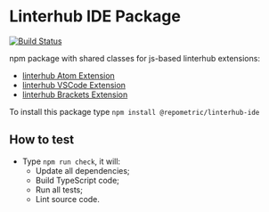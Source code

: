 Linterhub IDE Package
=====
[![Build Status](https://travis-ci.org/repometric/linterhub-ide.svg?branch=master)](https://travis-ci.org/repometric/linterhub-ide)

npm package with shared classes for js-based linterhub extensions:
* [linterhub Atom Extension](https://github.com/repometric/linterhub-atom)
* [linterhub VSCode Extension](https://github.com/repometric/linterhub-vscode)
* [linterhub Brackets Extension](https://github.com/repometric/linterhub-brackets)

To install this package type `npm install @repometric/linterhub-ide`

## How to test
* Type `npm run check`, it will:
    * Update all dependencies;
    * Build TypeScript code;
    * Run all tests;
    * Lint source code.

